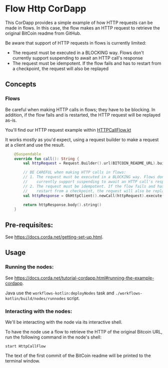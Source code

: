 # Flow Http CorDapp

This CorDapp provides a simple example of how HTTP requests can be made in flows. In this case, the flow makes an HTTP
request to retrieve the original BitCoin readme from GitHub.

Be aware that support of HTTP requests in flows is currently limited:

* The request must be executed in a BLOCKING way. Flows don't currently support suspending to await an HTTP call's
  response
* The request must be idempotent. If the flow fails and has to restart from a checkpoint, the request will also be
  replayed



## Concepts


### Flows

Be careful when making HTTP calls in flows; they have to be blocking.
In addition, if the flow fails and is restarted, the HTTP request will be replayed as-is.

You'll find our HTTP request example within [HTTPCallFlow.kt](./workflows-kotlin/src/main/kotlin/com/flowhttp/HttpCallFlow.kt)

It works mostly as you'd expect, using a request builder to make a request at a client and use the result.

```kotlin
    @Suspendable
    override fun call(): String {
        val httpRequest = Request.Builder().url(BITCOIN_README_URL).build()

        // BE CAREFUL when making HTTP calls in flows:
        // 1. The request must be executed in a BLOCKING way. Flows don't
        //    currently support suspending to await an HTTP call's response
        // 2. The request must be idempotent. If the flow fails and has to
        //    restart from a checkpoint, the request will also be replayed
        val httpResponse = OkHttpClient().newCall(httpRequest).execute()

        return httpResponse.body().string()
    }

```



## Pre-requisites:

See https://docs.corda.net/getting-set-up.html.

## Usage

### Running the nodes:

See https://docs.corda.net/tutorial-cordapp.html#running-the-example-cordapp.

Java use the `workflows-kotlin:deployNodes` task and `./workflows-kotlin/build/nodes/runnodes` script.

### Interacting with the nodes:

We'll be interacting with the node via its interactive shell.

To have the node use a flow to retrieve the HTTP of the original Bitcoin URL, run the following command in the node's
shell:

    start HttpCallFlow

The text of the first commit of the BitCoin readme will be printed to the terminal window.
